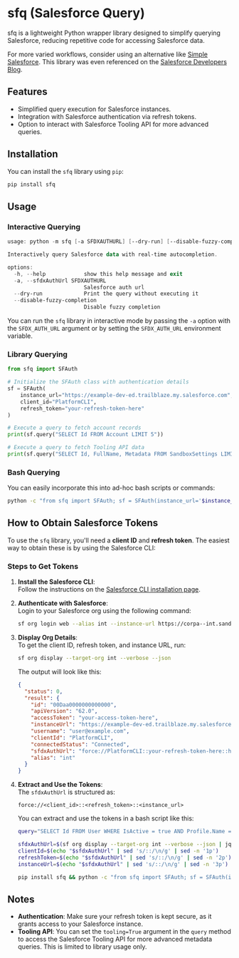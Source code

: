 # sfq (Salesforce Query)

sfq is a lightweight Python wrapper library designed to simplify querying Salesforce, reducing repetitive code for accessing Salesforce data.

For more varied workflows, consider using an alternative like [Simple Salesforce](https://simple-salesforce.readthedocs.io/en/stable/). This library was even referenced on the [Salesforce Developers Blog](https://developer.salesforce.com/blogs/2021/09/how-to-automate-data-extraction-from-salesforce-using-python).

## Features

- Simplified query execution for Salesforce instances.
- Integration with Salesforce authentication via refresh tokens.
- Option to interact with Salesforce Tooling API for more advanced queries.
  
## Installation

You can install the `sfq` library using `pip`:

```bash
pip install sfq
```

## Usage

### Interactive Querying 

```powershell
usage: python -m sfq [-a SFDXAUTHURL] [--dry-run] [--disable-fuzzy-completion]

Interactively query Salesforce data with real-time autocompletion.

options:
  -h, --help            show this help message and exit
  -a, --sfdxAuthUrl SFDXAUTHURL
                        Salesforce auth url
  --dry-run             Print the query without executing it
  --disable-fuzzy-completion
                        Disable fuzzy completion
```

You can run the `sfq` library in interactive mode by passing the `-a` option with the `SFDX_AUTH_URL` argument or by setting the `SFDX_AUTH_URL` environment variable.

### Library Querying

```python
from sfq import SFAuth

# Initialize the SFAuth class with authentication details
sf = SFAuth(
    instance_url="https://example-dev-ed.trailblaze.my.salesforce.com",
    client_id="PlatformCLI",
    refresh_token="your-refresh-token-here"
)

# Execute a query to fetch account records
print(sf.query("SELECT Id FROM Account LIMIT 5"))

# Execute a query to fetch Tooling API data
print(sf.query("SELECT Id, FullName, Metadata FROM SandboxSettings LIMIT 5", tooling=True))
```

### Bash Querying 

You can easily incorporate this into ad-hoc bash scripts or commands:

```bash
python -c "from sfq import SFAuth; sf = SFAuth(instance_url='$instance_url', client_id='$client_id', refresh_token='$refresh_token'); print(sf.query('$query'))" | jq -r '.records[].Id'
```

## How to Obtain Salesforce Tokens

To use the `sfq` library, you'll need a **client ID** and **refresh token**. The easiest way to obtain these is by using the Salesforce CLI:

### Steps to Get Tokens

1. **Install the Salesforce CLI**:  
   Follow the instructions on the [Salesforce CLI installation page](https://developer.salesforce.com/tools/salesforcecli).
   
2. **Authenticate with Salesforce**:  
   Login to your Salesforce org using the following command:
   
   ```bash
   sf org login web --alias int --instance-url https://corpa--int.sandbox.my.salesforce.com
   ```
   
3. **Display Org Details**:  
   To get the client ID, refresh token, and instance URL, run:
   
   ```bash
   sf org display --target-org int --verbose --json
   ```

   The output will look like this:

   ```json
   {
     "status": 0,
     "result": {
       "id": "00Daa0000000000000",
       "apiVersion": "62.0",
       "accessToken": "your-access-token-here",
       "instanceUrl": "https://example-dev-ed.trailblaze.my.salesforce.com",
       "username": "user@example.com",
       "clientId": "PlatformCLI",
       "connectedStatus": "Connected",
       "sfdxAuthUrl": "force://PlatformCLI::your-refresh-token-here::https://example-dev-ed.trailblaze.my.salesforce.com",
       "alias": "int"
     }
   }
   ```

4. **Extract and Use the Tokens**:  
   The `sfdxAuthUrl` is structured as:
   
   ```
   force://<client_id>::<refresh_token>::<instance_url>
   ```

   You can extract and use the tokens in a bash script like this:

   ```bash
   query="SELECT Id FROM User WHERE IsActive = true AND Profile.Name = 'System Administrator'"

   sfdxAuthUrl=$(sf org display --target-org int --verbose --json | jq -r '.result.sfdxAuthUrl' | sed 's/force:\/\///')
   clientId=$(echo "$sfdxAuthUrl" | sed 's/::/\n/g' | sed -n '1p')
   refreshToken=$(echo "$sfdxAuthUrl" | sed 's/::/\n/g' | sed -n '2p')
   instanceUrl=$(echo "$sfdxAuthUrl" | sed 's/::/\n/g' | sed -n '3p')

   pip install sfq && python -c "from sfq import SFAuth; sf = SFAuth(instance_url='$instanceUrl', client_id='$clientId', refresh_token='$refreshToken'); print(sf.query('$query'))" | jq -r '.records[].Id'
   ```

## Notes

- **Authentication**: Make sure your refresh token is kept secure, as it grants access to your Salesforce instance.
- **Tooling API**: You can set the `tooling=True` argument in the `query` method to access the Salesforce Tooling API for more advanced metadata queries. This is limited to library usage only.
